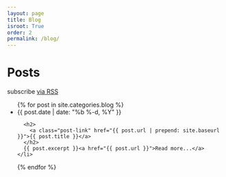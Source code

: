 ```yaml
---
layout: page
title: Blog
isroot: True
order: 2
permalink: /blog/
---
```


<h1 class="page-heading">Posts</h1>
<p class="rss-subscribe footer">subscribe <a href="{{ "/feed.xml" | prepend: site.baseurl }}">via RSS</a></p>
<ul class="post-list">
  {% for post in site.categories.blog %}
    <li>
      <span class="post-meta">{{ post.date | date: "%b %-d, %Y" }}</span>

      <h2>
        <a class="post-link" href="{{ post.url | prepend: site.baseurl }}">{{ post.title }}</a>
      </h2>
      {{ post.excerpt }}<a href="{{ post.url }}">Read more...</a>
    </li>
  {% endfor %}
</ul>

